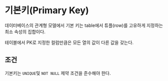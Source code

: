# 기본키(Primary Key)

데이터베이스의 관계형 모델에서 기본 키는 table에서 튜플(row)를 고유하게 지정하는 최소 속성의 집합이다.

테이블에서 PK로 지정한 컬럼만큼은 모든 열의 값이 다른 값을 갖는다.

## 조건

기본키는 `UNIQUE`및 `NOT NULL` 제약 조건을 준수해야 한다.
